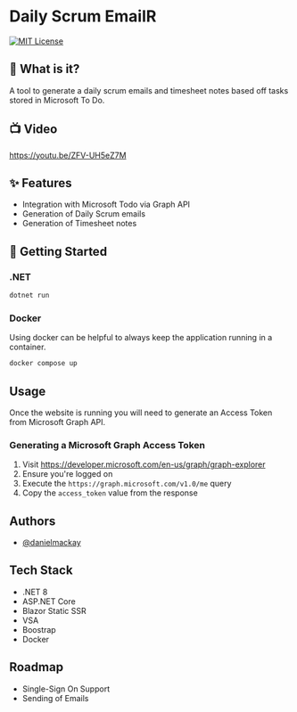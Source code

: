 # Daily Scrum EmailR

[![MIT License](https://img.shields.io/badge/License-MIT-green.svg)](https://choosealicense.com/licenses/mit/)

## 🤔 What is it?

A tool to generate a daily scrum emails and timesheet notes based off tasks stored in Microsoft To Do.

## 📺 Video

https://youtu.be/ZFV-UH5eZ7M

## ✨ Features

- Integration with Microsoft Todo via Graph API
- Generation of Daily Scrum emails
- Generation of Timesheet notes

## 🎉 Getting Started

### .NET

```bash
dotnet run
```

### Docker

Using docker can be helpful to always keep the application running in a container.

```bash
docker compose up
```

## Usage

Once the website is running you will need to generate an Access Token from Microsoft Graph API.

### Generating a Microsoft Graph Access Token

1. Visit https://developer.microsoft.com/en-us/graph/graph-explorer
2. Ensure you're logged on
3. Execute the `https://graph.microsoft.com/v1.0/me` query
4. Copy the `access_token` value from the response

## Authors

- [@danielmackay](https://www.github.com/danielmackay)

## Tech Stack

- .NET 8
- ASP.NET Core
- Blazor Static SSR
- VSA
- Boostrap
- Docker

[//]: # (## Screenshots)
[//]: # ()
[//]: # (TBC)

## Roadmap

- Single-Sign On Support
- Sending of Emails
